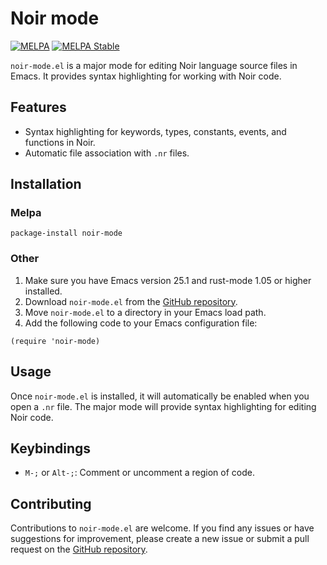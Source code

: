 # Noir mode
[![MELPA](https://melpa.org/packages/noir-mode-badge.svg)](https://melpa.org/#/noir-mode)
[![MELPA Stable](https://stable.melpa.org/packages/noir-mode-badge.svg)](https://stable.melpa.org/#/noir-mode)

`noir-mode.el` is a major mode for editing Noir language source files in Emacs. It provides syntax highlighting for working with Noir code.

## Features

- Syntax highlighting for keywords, types, constants, events, and functions in Noir.
- Automatic file association with `.nr` files.

## Installation

### Melpa

``` shell
package-install noir-mode
```


### Other
1. Make sure you have Emacs version 25.1 and rust-mode 1.05 or higher installed.
2. Download `noir-mode.el` from the [GitHub repository](https://github.com/hhamud/noir-mode).
3. Move `noir-mode.el` to a directory in your Emacs load path.
4. Add the following code to your Emacs configuration file:

```elisp
(require 'noir-mode)
```

## Usage

Once `noir-mode.el` is installed, it will automatically be enabled when you open a `.nr` file. The major mode will provide syntax highlighting for editing Noir code.

## Keybindings

- `M-;` or `Alt-;`: Comment or uncomment a region of code.


## Contributing

Contributions to `noir-mode.el` are welcome. If you find any issues or have suggestions for improvement, please create a new issue or submit a pull request on the [GitHub repository](https://github.com/hhamud/noir-mode).

